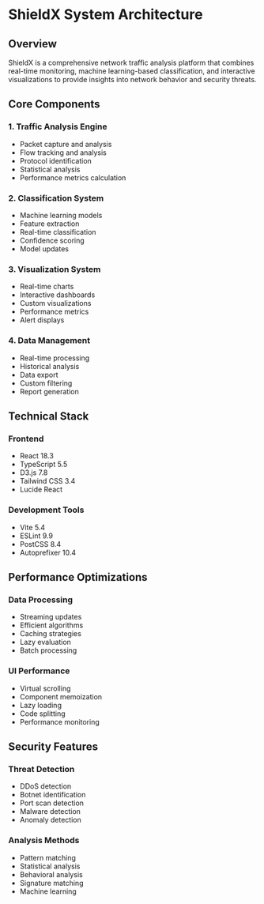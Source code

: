 # ShieldX System Architecture

## Overview

ShieldX is a comprehensive network traffic analysis platform that combines real-time monitoring, machine learning-based classification, and interactive visualizations to provide insights into network behavior and security threats.

## Core Components

### 1. Traffic Analysis Engine
- Packet capture and analysis
- Flow tracking and analysis
- Protocol identification
- Statistical analysis
- Performance metrics calculation

### 2. Classification System
- Machine learning models
- Feature extraction
- Real-time classification
- Confidence scoring
- Model updates

### 3. Visualization System
- Real-time charts
- Interactive dashboards
- Custom visualizations
- Performance metrics
- Alert displays

### 4. Data Management
- Real-time processing
- Historical analysis
- Data export
- Custom filtering
- Report generation

## Technical Stack

### Frontend
- React 18.3
- TypeScript 5.5
- D3.js 7.8
- Tailwind CSS 3.4
- Lucide React

### Development Tools
- Vite 5.4
- ESLint 9.9
- PostCSS 8.4
- Autoprefixer 10.4

## Performance Optimizations

### Data Processing
- Streaming updates
- Efficient algorithms
- Caching strategies
- Lazy evaluation
- Batch processing

### UI Performance
- Virtual scrolling
- Component memoization
- Lazy loading
- Code splitting
- Performance monitoring

## Security Features

### Threat Detection
- DDoS detection
- Botnet identification
- Port scan detection
- Malware detection
- Anomaly detection

### Analysis Methods
- Pattern matching
- Statistical analysis
- Behavioral analysis
- Signature matching
- Machine learning